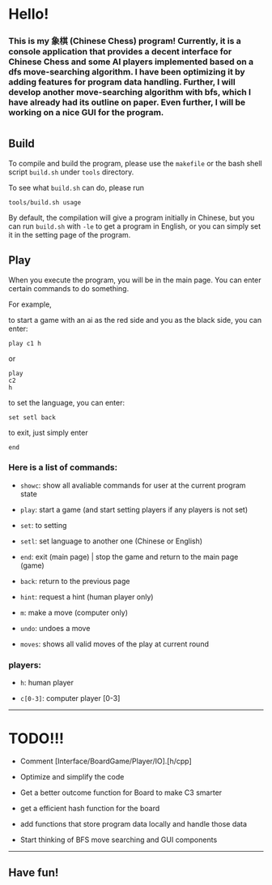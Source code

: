 # Hello!
### This is my 象棋 (Chinese Chess) program! Currently, it is a console application that provides a decent interface for Chinese Chess and some AI players implemented based on a dfs move-searching algorithm. I have been optimizing it by adding features for program data handling. Further, I will develop another move-searching algorithm with bfs, which I have already had its outline on paper. Even further, I will be working on a nice GUI for the program.

#
## Build
To compile and build the program, please use the `makefile` or the bash shell script `build.sh` under `tools` directory. 

To see what `build.sh` can do, please run 

```
tools/build.sh usage
```

By default, the compilation will give a program initially in Chinese, but you can run `build.sh` with `-le` to get a program in English, or you can simply set it in the setting page of the program.



## Play

When you execute the program, you will be in the main page. You can enter certain commands to do something. 

For example, 

to start a game with an ai as the red side and you as the black side, you can enter:
```
play c1 h
```
or
```
play
c2
h
```

to set the language, you can enter:
``` 
set setl back
```

to exit, just simply enter

```
end
```

### Here is a list of commands:

- `showc`: show all avaliable commands for user at the current program state

- `play`: start a game (and start setting players if any players is not set)

- `set`: to setting

- `setl`: set language to another one (Chinese or English)

- `end`: exit (main page)  | stop the game and return to the main page (game)

- `back`: return to the previous page

- `hint`: request a hint (human player only)

- `m`: make a move (computer only)

- `undo`: undoes a move

- `moves`: shows all valid moves of the play at current round

### players:

- `h`: human player

- `c[0-3]`: computer player [0-3]

---

# TODO!!!
- Comment [Interface/BoardGame/Player/IO].[h/cpp]

- Optimize and simplify the code

- Get a better outcome function for Board to make C3 smarter

- get a efficient hash function for the board

- add functions that store program data locally and handle those data

- Start thinking of BFS move searching and GUI components





---
## Have fun!
